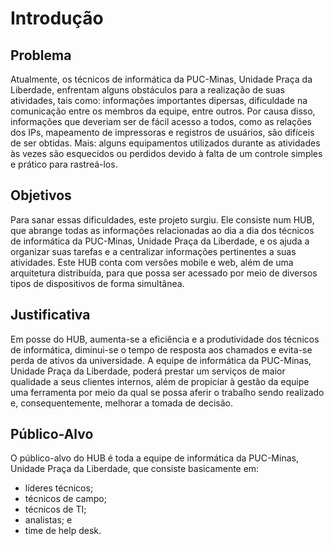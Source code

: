 # Introdução

## Problema
Atualmente, os técnicos de informática da PUC-Minas, Unidade Praça da Liberdade, enfrentam alguns obstáculos para a realização de suas atividades, tais como: informações importantes dipersas, dificuldade na comunicação entre os membros da equipe, entre outros. Por causa disso, informações que deveriam ser de fácil acesso a todos, como as relações dos IPs, mapeamento de impressoras e registros de usuários, são difíceis de ser obtidas. Mais: alguns equipamentos utilizados durante as atividades às vezes são esquecidos ou perdidos devido à falta de um controle simples e prático para rastreá-los.

## Objetivos

Para sanar essas dificuldades, este projeto surgiu. Ele consiste num HUB, que abrange todas as informações relacionadas ao dia a dia dos técnicos de informática da PUC-Minas, Unidade Praça da Liberdade, e os ajuda a organizar suas tarefas e a centralizar informações pertinentes a suas atividades. Este HUB conta com versões mobile e web, além de uma arquitetura distribuída, para que possa ser acessado por meio de diversos tipos de dispositivos de forma simultânea.

## Justificativa

Em posse do HUB, aumenta-se a eficiência e a produtividade dos técnicos de informática, diminui-se o tempo de resposta aos chamados e evita-se perda de ativos da universidade. A equipe de informática da PUC-Minas, Unidade Praça da Liberdade, poderá prestar um serviços de maior qualidade a seus clientes internos, além de propiciar à gestão da equipe uma ferramenta por meio da qual se possa aferir o trabalho sendo realizado e, consequentemente, melhorar a tomada de decisão.

## Público-Alvo

O público-alvo do HUB é toda a equipe de informática da PUC-Minas, Unidade Praça da Liberdade, que consiste basicamente em:
  - líderes técnicos;
  - técnicos de campo;
  - técnicos de TI;
  - analistas; e
  - time de help desk.

